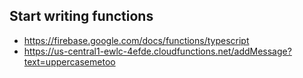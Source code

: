 
## Start writing functions
* https://firebase.google.com/docs/functions/typescript
* https://us-central1-ewlc-4efde.cloudfunctions.net/addMessage?text=uppercasemetoo

